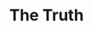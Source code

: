 ---
title: The Truth
storyType: standard
connections:
  minor:
    - moving-pictures
    - unseen-academicals
    - monstrous-regiment
    - the-fifth-elephant
    - night-watch
---